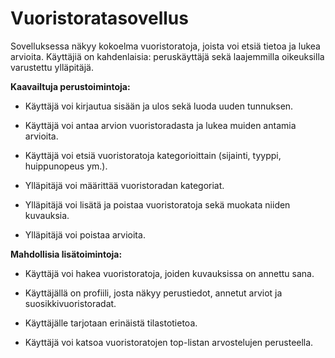 # Vuoristoratasovellus

Sovelluksessa näkyy kokoelma vuoristoratoja, joista voi etsiä tietoa ja lukea arvioita. Käyttäjiä on kahdenlaisia: peruskäyttäjä sekä laajemmilla oikeuksilla varustettu ylläpitäjä.

**Kaavailtuja perustoimintoja:**

* Käyttäjä voi kirjautua sisään ja ulos sekä luoda uuden tunnuksen.

* Käyttäjä voi antaa arvion vuoristoradasta ja lukea muiden antamia arvioita.

* Käyttäjä voi etsiä vuoristoratoja kategorioittain (sijainti, tyyppi, huippunopeus ym.).

* Ylläpitäjä voi määrittää vuoristoradan kategoriat.

* Ylläpitäjä voi lisätä ja poistaa vuoristoratoja sekä muokata niiden kuvauksia.

* Ylläpitäjä voi poistaa arvioita.


**Mahdollisia lisätoimintoja:**

* Käyttäjä voi hakea vuoristoratoja, joiden kuvauksissa on annettu sana.

* Käyttäjällä on profiili, josta näkyy perustiedot, annetut arviot ja suosikkivuoristoradat.

* Käyttäjälle tarjotaan erinäistä tilastotietoa.

* Käyttäjä voi katsoa vuoristoratojen top-listan arvostelujen perusteella.